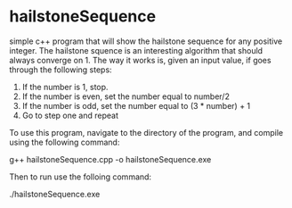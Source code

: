 # hailstoneSequence
simple c++ program that will show the hailstone sequence for any positive integer.
The hailstone squence is an interesting algorithm that should always converge on 1.
The way it works is, given an input value, if goes through the following steps:
1. If the number is 1, stop.
2. If the number is even, set the number equal to number/2
3. If the number is odd, set the number equal to (3 * number) + 1
4. Go to step one and repeat

To use this program, navigate to the directory of the program, and compile using the following command:

g++ hailstoneSequence.cpp -o hailstoneSequence.exe

Then to run use the folloing command:

./hailstoneSequence.exe
